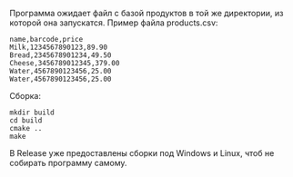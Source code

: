 Программа ожидает файл с базой продуктов в той же директории, из которой она запускатся.
Пример файла products.csv:
```csv
name,barcode,price
Milk,1234567890123,89.90
Bread,2345678901234,49.50
Cheese,3456789012345,379.00
Water,4567890123456,25.00
Water,4567890123456,25.00
```
Сборка:
```build
mkdir build
cd build
cmake ..
make
```
В Release уже предоставлены сборки под Windows и Linux, чтоб не собирать программу самому.

